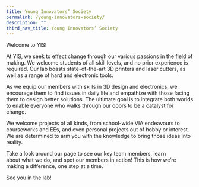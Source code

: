 ```yaml
---
title: Young Innovators’ Society
permalink: /young-innovators-society/
description: ""
third_nav_title: Young Innovators’ Society
---
```

Welcome to YIS!

At YIS, we seek to effect change through our various passions in the field of making. We welcome students of all skill levels, and no prior experience is required. Our lab boasts state-of-the-art 3D printers and laser cutters, as well as a range of hard and electronic tools.

As we equip our members with skills in 3D design and electronics, we encourage them to find issues in daily life and empathize with those facing them to design better solutions. The ultimate goal is to integrate both worlds to enable everyone who walks through our doors to be a catalyst for change.

We welcome projects of all kinds, from school-wide VIA endeavours to courseworks and EEs, and even personal projects out of hobby or interest. We are determined to arm you with the knowledge to bring those ideas into reality.

Take a look around our page to see our key team members, learn about what we do, and spot our members in action! This is how we’re making a difference, one step at a time.

See you in the lab!